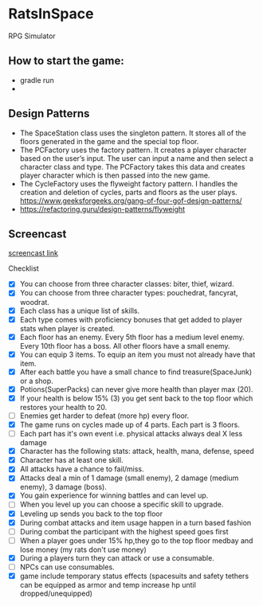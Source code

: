 # RatsInSpace
RPG Simulator

## How to start the game:
- gradle run
- 
## Design Patterns
- The SpaceStation class uses the singleton pattern. It stores all of the floors generated in the game and the special top floor.
- The PCFactory uses the factory pattern. It creates a player character based on the user’s input. The user can input a name and then select a character class and type. The PCFactory takes this data and creates player character which is then passed into the new game.
- The CycleFactory uses the flyweight factory pattern. I handles the creation and deletion of cycles, parts and floors as the user plays.
  https://www.geeksforgeeks.org/gang-of-four-gof-design-patterns/
- https://refactoring.guru/design-patterns/flyweight
## Screencast
[screencast link](https://www.youtube.com/watch?v=VZEJKdn_OuQ)

Checklist
- [x] You can choose from three character classes: biter, thief, wizard.
- [x] You can choose from three character types: pouchedrat, fancyrat, woodrat.
- [x] Each class has a unique list of skills.
- [x] Each type comes with proficiency bonuses that get added to player stats when player is created.
- [x] Each floor has an enemy. Every 5th floor has a medium level enemy. Every 10th floor has a boss. All other floors have a small enemy.
- [x] You can equip 3 items. To equip an item you must not already have that item.
- [x] After each battle you have a small chance to find treasure(SpaceJunk) or a shop.
- [x] Potions(SuperPacks) can never give more health than player max (20).
- [x] If your health is below 15% (3) you get sent back to the top floor which restores your health to 20.
- [ ] Enemies get harder to defeat (more hp) every floor.
- [x] The game runs on cycles made up of 4 parts. Each part is 3 floors.
- [ ] Each part has it's own event i.e. physical attacks always deal X less damage
- [x] Character has the following stats: attack, health, mana, defense, speed
- [x] Character has at least one skill.
- [x] All attacks have a chance to fail/miss.
- [x] Attacks deal a min of 1 damage (small enemy), 2 damage (medium enemy), 3 damage (boss).
- [x] You gain experience for winning battles and can level up.
- [ ] When you level up  you can choose a specific skill to upgrade. 
- [x] Leveling up sends you back to the top floor
- [x] During combat attacks and item usage happen in a turn based fashion
- [ ] During combat the participant with the highest speed goes first
- [ ] When a player goes under 15% hp,they go to the top floor medbay and lose money (my rats don't use money)
- [x] During a players turn they can attack or use a consumable.
- [ ] NPCs can use consumables.
- [x] game include temporary status effects (spacesuits and safety tethers can be equipped as armor and temp increase hp until dropped/unequipped)